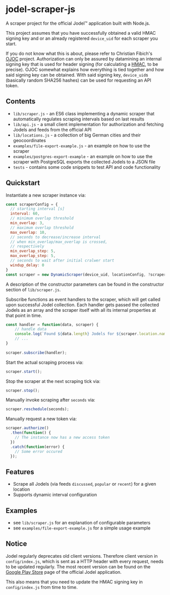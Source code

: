 # jodel-scraper-js

A scraper project for the official Jodel™ application built with Node.js.

This project assumes that you have successfully obtained a valid
HMAC signing key and or an already registered `device_uid` for
each scraper you start.

If you do not know what this is about, please refer to Christian Fibich's 
[OJOC](https://bitbucket.org/cfib90/ojoc) project.
Authorization can only be assured by datamining an internal signing key
that is used for header signing (for calculating a 
[HMAC](https://en.wikipedia.org/wiki/Hash-based_message_authentication_code),
to be precise). OJOC somewhat explains how everything is tied together
and how said signing key can be obtained. With said signing key, `device_uid`s
(basically random SHA256 hashes) can be used for requesting an API token.

## Contents
- `lib/scraper.js` - an ES6 class implementing a dynamic scraper that automatically regulates scraping intervals based on last results
- `lib/api.js` - a small client implementation for authorization and fetching
Jodels and feeds from the official API
- `lib/locations.js` - a collection of big German cities and their geocoordinates
- `examples/file-export-example.js` - an example on how to use the scraper
- `examples/postgres-export-example` - an example on how to use the scraper with PostgreSQL
exports the collected Jodels to a JSON file
- `tests` - contains some code snippets to test API and code functionality

## Quickstart
Instantiate a new scraper instance via:

```js
const scraperConfig = {
  // starting interval [s]
  interval: 60,
  // minimum overlap threshold
  min_overlap: 3,
  // maximum overlap threshold
  max_overlap: 10,
  // seconds to decrease/increase interval
  // when min_overlap/max_overlap is crossed,
  // respectively
  min_overlap_step: 5,
  max_overlap_step: 5,
  // seconds to wait after initial cralwer start
  windup_delay: 0
}
const scraper = new DynamicScraper(device_uid, locationConfig, ?scraperConfig)	
```

A description of the constructor parameters can be found in the constructor section of `lib/scraper.js`.

Subscribe functions as event handlers to the scraper, which will get called upon successful Jodel collection. Each handler gets passed the collected Jodels as an array and the scraper itself with all its internal properties at that point in time.

```js
const handler = function(data, scraper) {
	// handle data
	console.log(`Found ${data.length} Jodels for ${scraper.location.name}`)
	// ...
}
	
scraper.subscribe(handler);
```

Start the actual scraping process via:

```js
scraper.start();
```
	
Stop the scraper at the next scraping tick via:

```js
scraper.stop();
```

Manually invoke scraping after `seconds` via:

```js
scraper.reschedule(seconds);
```
	
Manually request a new token via:

```js
scraper.authorize()
  .then(function() {
    // The instance now has a new access token
  })
  .catch(function(error) {
    // Some error occured
  });
```

## Features
- Scrape all Jodels (via feeds `discussed`, `popular` or `recent`) for a given location
- Supports dynamic interval configuration

## Examples
- see `lib/scraper.js` for an explanation of configurable parameters
- see `examples/file-export-example.js` for a simple usage example

## Notice
Jodel regularly deprecates old client versions.
Therefore client version in `config/index.js`, which is sent as a HTTP header with 
every request, needs to be updated regularly. The most recent version can be
found on the [Google Play Store](https://play.google.com/store/apps/details?id=com.tellm.android.app&hl=de)
page of the official Jodel application.

This also means that you need to update the HMAC signing key in `config/index.js`
from time to time.
